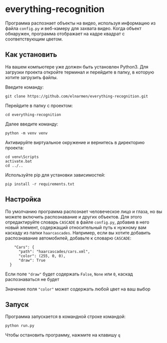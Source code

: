 # everything-recognition
Программа распознает объекты на видео, используя информацию из файла `config.py` и веб-камеру для захвата видео.
Когда объект обнаружен, программа отображает на кадре квадрат с соответствующим цветом. 

## Как установить
На вашем компьютере уже должен быть установлен Python3. Для загрузки проекта откройте терминал и перейдите в папку, в которую хотите загрузить файлы.

Введите команду:
```
git clone https://github.com/elnarmen/everything-recognition.git
```
Перейдите в папку с проектом:
```
cd everything-recognition
```
Далее введите команду:
```
python -m venv venv
```
Активируйте виртуальное окружение и вернитесь в директорию проекта:
```
cd venv\Scripts
activate.bat
cd ../..
```
Используйте pip для установки зависимостей:

   ```
   pip install -r requirements.txt
   ```
## Настройка

По умолчанию программа распознает человеческое лицо и глаза, но вы можете включить распознавание и других объектов.
Для этого отредактируйте словарь `CASCADE` в файле `config.py`, добавив в него новый элемент, содержащий относительный путь к нужному вам
каскаду из папки `haarcascades`.
  Например, если вы хотите добавить распознавание автомобилей, добавьте к словарю `CASCADE`:
  ```
      "Cars": {
        "path": "haarcascades/cars.xml",
        "color": (255, 0, 0),
        "draw": True
    }
  ```
Если поле `"draw"` будет содержать `False`, `None` или `0`, каскад распознаваться не будет

Значение поля `"color"` может содержать любой цвет на ваш выбор

## Запуск
Программа запускается в командной строке командой:
```
python run.py
```


Чтобы остановить программу, нажмите на клавишу `q`
